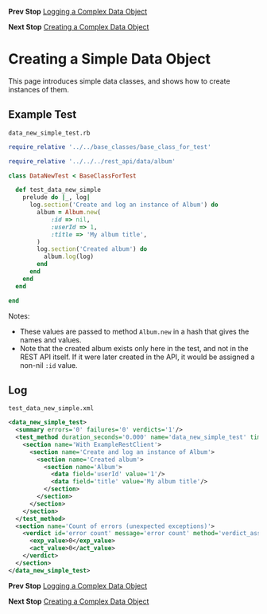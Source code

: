 <!--- GENERATED FILE, DO NOT EDIT --->
**Prev Stop** [Logging a Complex Data Object](./DataLogComplex.md)

**Next Stop** [Creating a Complex Data Object](./DataNewComplex.md)


# Creating a Simple Data Object

This page introduces simple data classes, and shows how to create instances of them.

## Example Test

<code>data_new_simple_test.rb</code>
```ruby
require_relative '../../base_classes/base_class_for_test'

require_relative '../../../rest_api/data/album'

class DataNewTest < BaseClassForTest

  def test_data_new_simple
    prelude do |_, log|
      log.section('Create and log an instance of Album') do
        album = Album.new(
            :id => nil,
            :userId => 1,
            :title => 'My album title',
        )
        log.section('Created album') do
          album.log(log)
        end
      end
    end
  end

end
```

Notes:

- These values are passed to method `Album.new` in a hash that gives the names and values.
- Note that the created album exists only here in the test, and not in the REST API itself.  If it were later created in the API, it would be assigned a non-nil `:id` value.

## Log

<code>test_data_new_simple.xml</code>
```xml
<data_new_simple_test>
  <summary errors='0' failures='0' verdicts='1'/>
  <test_method duration_seconds='0.000' name='data_new_simple_test' timestamp='2017-10-03-Tue-12.24.00.244'>
    <section name='With ExampleRestClient'>
      <section name='Create and log an instance of Album'>
        <section name='Created album'>
          <section name='Album'>
            <data field='userId' value='1'/>
            <data field='title' value='My album title'/>
          </section>
        </section>
      </section>
    </section>
  </test_method>
  <section name='Count of errors (unexpected exceptions)'>
    <verdict id='error count' message='error count' method='verdict_assert_equal?' outcome='passed' volatile='true'>
      <exp_value>0</exp_value>
      <act_value>0</act_value>
    </verdict>
  </section>
</data_new_simple_test>
```

**Prev Stop** [Logging a Complex Data Object](./DataLogComplex.md)

**Next Stop** [Creating a Complex Data Object](./DataNewComplex.md)

